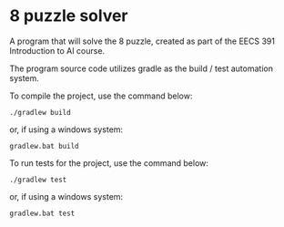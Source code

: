 # 8 puzzle solver

A program that will solve the 8 puzzle, created as part of the EECS 391 Introduction to AI course.

The program source code utilizes gradle as the build / test automation system.

To compile the project, use the command below:

```
./gradlew build
```
or, if using a windows system:
```
gradlew.bat build
```

To run tests for the project, use the command below:
```
./gradlew test
```
or, if using a windows system:
```
gradlew.bat test
```